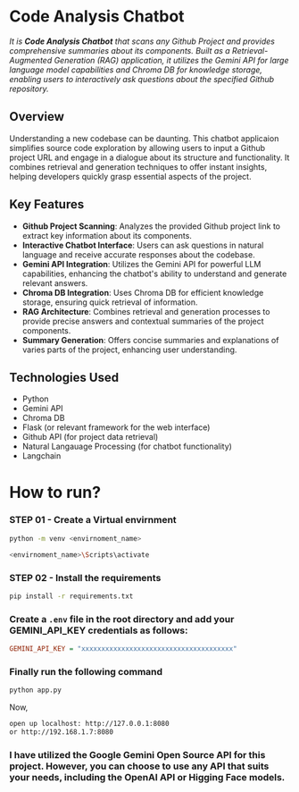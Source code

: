 # Code Analysis Chatbot

*It is **Code Analysis Chatbot** that scans any Github Project and provides comprehensive summaries about its components. Built as a Retrieval-Augmented Generation (RAG) application, it utilizes the Gemini API for large language model capabilities and Chroma DB for knowledge storage, enabling users to interactively ask questions about the specified Github repository.*

## Overview

Understanding a new codebase can be daunting. This chatbot applicaion simplifies source code exploration by allowing users to input a Github project URL and engage in a dialogue about its structure and functionality. It combines retrieval and generation techniques to offer instant insights, helping developers quickly grasp essential aspects of the project.

## Key Features

- **Github Project Scanning**: Analyzes the provided Github project link to extract key information about its components.
- **Interactive Chatbot Interface**: Users can ask questions in natural language and receive accurate responses about the codebase.
- **Gemini API Integration**: Utilizes the Gemini API for powerful LLM capabilities, enhancing the chatbot's ability to understand and generate relevant answers.
- **Chroma DB Integration**: Uses Chroma DB for efficient knowledge storage, ensuring quick retrieval of information.
- **RAG Architecture**: Combines retrieval and generation processes to provide precise answers and contextual summaries of the project components.
- **Summary Generation**: Offers concise summaries and explanations of varies parts of the project, enhancing user understanding.

## Technologies Used

- Python
- Gemini API
- Chroma DB
- Flask (or relevant framework for the web interface)
- Github API (for project data retrieval)
- Natural Langauage Processing (for chatbot functionality)
- Langchain

# How to run?

### STEP 01 - Create a Virtual envirnment

```bash / CMD
python -m venv <envirnoment_name>
```

```bash / CMD
<envirnoment_name>\Scripts\activate
```


### STEP 02 - Install the requirements

```bash / CMD
pip install -r requirements.txt
```


### Create a `.env` file in the root directory and add your GEMINI_API_KEY credentials as follows:

```ini
GEMINI_API_KEY = "xxxxxxxxxxxxxxxxxxxxxxxxxxxxxxxxxxxxxx"
```

### Finally run the following command

```bash / CMD
python app.py
```

Now,
```bash / CMD
open up localhost: http://127.0.0.1:8080
or http://192.168.1.7:8080
```

### I have utilized the Google Gemini Open Source API for this project. However, you can choose to use any API that suits your needs, including the OpenAI API or Higging Face models.